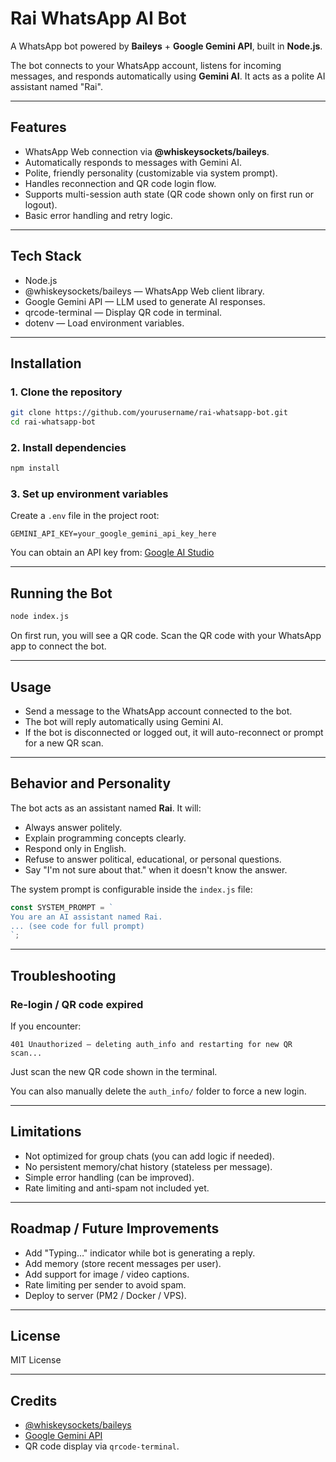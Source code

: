 

# Rai WhatsApp AI Bot

A WhatsApp bot powered by **Baileys** + **Google Gemini API**, built in **Node.js**.

The bot connects to your WhatsApp account, listens for incoming messages, and responds automatically using **Gemini AI**. It acts as a polite AI assistant named "Rai".

---

## Features

* WhatsApp Web connection via **@whiskeysockets/baileys**.
* Automatically responds to messages with Gemini AI.
* Polite, friendly personality (customizable via system prompt).
* Handles reconnection and QR code login flow.
* Supports multi-session auth state (QR code shown only on first run or logout).
* Basic error handling and retry logic.

---

## Tech Stack

* Node.js
* @whiskeysockets/baileys — WhatsApp Web client library.
* Google Gemini API — LLM used to generate AI responses.
* qrcode-terminal — Display QR code in terminal.
* dotenv — Load environment variables.

---

## Installation

### 1. Clone the repository

```bash
git clone https://github.com/yourusername/rai-whatsapp-bot.git
cd rai-whatsapp-bot
```

### 2. Install dependencies

```bash
npm install
```

### 3. Set up environment variables

Create a `.env` file in the project root:

```env
GEMINI_API_KEY=your_google_gemini_api_key_here
```

You can obtain an API key from: [Google AI Studio](https://aistudio.google.com/app/apikey)

---

## Running the Bot

```bash
node index.js
```

On first run, you will see a QR code.
Scan the QR code with your WhatsApp app to connect the bot.

---

## Usage

* Send a message to the WhatsApp account connected to the bot.
* The bot will reply automatically using Gemini AI.
* If the bot is disconnected or logged out, it will auto-reconnect or prompt for a new QR scan.

---

## Behavior and Personality

The bot acts as an assistant named **Rai**.
It will:

* Always answer politely.
* Explain programming concepts clearly.
* Respond only in English.
* Refuse to answer political, educational, or personal questions.
* Say "I'm not sure about that." when it doesn't know the answer.

The system prompt is configurable inside the `index.js` file:

```js
const SYSTEM_PROMPT = `
You are an AI assistant named Rai.
... (see code for full prompt)
`;
```

---

## Troubleshooting

### Re-login / QR code expired

If you encounter:

```
401 Unauthorized — deleting auth_info and restarting for new QR scan...
```

Just scan the new QR code shown in the terminal.

You can also manually delete the `auth_info/` folder to force a new login.

---

## Limitations

* Not optimized for group chats (you can add logic if needed).
* No persistent memory/chat history (stateless per message).
* Simple error handling (can be improved).
* Rate limiting and anti-spam not included yet.

---

## Roadmap / Future Improvements

* Add "Typing…" indicator while bot is generating a reply.
* Add memory (store recent messages per user).
* Add support for image / video captions.
* Rate limiting per sender to avoid spam.
* Deploy to server (PM2 / Docker / VPS).

---

## License

MIT License

---

## Credits

* [@whiskeysockets/baileys](https://github.com/WhiskeySockets/Baileys)
* [Google Gemini API](https://aistudio.google.com/)
* QR code display via `qrcode-terminal`.

